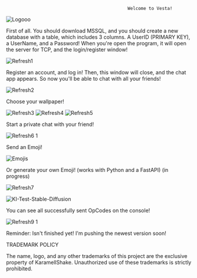                                                   Welcome to Vesta!

![Logooo](https://github.com/user-attachments/assets/7a3f718b-ba56-4a2b-aea2-44bb8625d485)

First of all. You should download MSSQL, and you should create a new database with a table, which includes 3 columns. A UserID (PRIMARY KEY), a UserName, and a Password! When you're open the program, it will open the server for TCP, and the login/register window!

![Refresh1](https://github.com/user-attachments/assets/bc4de280-8f77-4390-b46c-c8e9824417d9)

Register an account, and log in! Then, this window will close, and the chat app appears. So now you'll be able to chat with all your friends!

![Refresh2](https://github.com/user-attachments/assets/1e502877-b0b1-4df5-8da4-27a06afa93a3)

Choose your wallpaper!

![Refresh3](https://github.com/user-attachments/assets/f72b55d3-9233-47b2-b02f-b9fc81d6f354)
![Refresh4](https://github.com/user-attachments/assets/ae31290b-a5a3-4602-b07a-0ec6d42fc638)
![Refresh5](https://github.com/user-attachments/assets/e9b79115-b730-4742-a107-e449a8978717)

Start a private chat with your friend!

![Refresh6 1](https://github.com/user-attachments/assets/8a3d8398-7213-4a90-99f6-4fbd98ace99a)

Send an Emoji!

![Emojis](https://github.com/user-attachments/assets/7bb46d92-823d-406b-a991-b28398775c2f)

Or generate your own Emoji! (works with Python and a FastAPI) (in progress)

![Refresh7](https://github.com/user-attachments/assets/089d9bad-b31e-486d-8afb-61c18b2a4afd)

![KI-Test-Stable-Diffusion](https://github.com/user-attachments/assets/fbb3a8ac-71e4-4a9d-9b65-60fe1b88ee01)

You can see all successfully sent OpCodes on the console!

![Refresh9 1](https://github.com/user-attachments/assets/f7dfe5e2-e590-4fd8-8b0b-fe391d980c2c)

Reminder: Isn't finished yet! I'm pushing the newest version soon!

TRADEMARK POLICY

The name, logo, and any other trademarks of this project are the exclusive property of KaramellShake. Unauthorized use of these trademarks is strictly prohibited.
